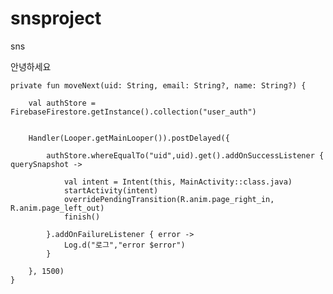 # snsproject
sns

안녕하세요

    private fun moveNext(uid: String, email: String?, name: String?) {

        val authStore = FirebaseFirestore.getInstance().collection("user_auth")


        Handler(Looper.getMainLooper()).postDelayed({

            authStore.whereEqualTo("uid",uid).get().addOnSuccessListener { querySnapshot ->

                val intent = Intent(this, MainActivity::class.java)
                startActivity(intent)
                overridePendingTransition(R.anim.page_right_in, R.anim.page_left_out)
                finish()

            }.addOnFailureListener { error ->
                Log.d("로그","error $error")
            }

        }, 1500)
    }
